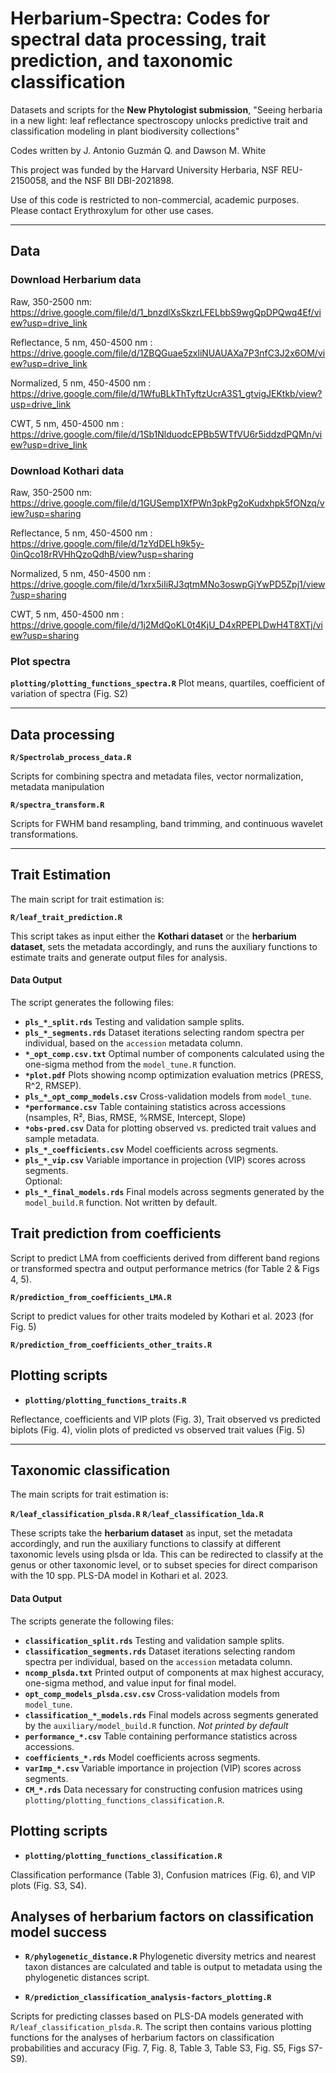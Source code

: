 # Herbarium-Spectra: Codes for spectral data processing, trait prediction, and taxonomic classification  
Datasets and scripts for the **New Phytologist submission**, "Seeing herbaria in a new light: leaf reflectance spectroscopy unlocks predictive trait and
classification modeling in plant biodiversity collections"

Codes written by J. Antonio Guzmán Q. and Dawson M. White

This project was funded by the Harvard University Herbaria, NSF REU-2150058, and the NSF BII DBI-2021898.

Use of this code is restricted to non-commercial, academic purposes.  
Please contact Erythroxylum for other use cases.

---

## Data 

### Download Herbarium data

Raw, 350-2500 nm: https://drive.google.com/file/d/1_bnzdlXsSkzrLFELbbS9wgQpDPQwq4Ef/view?usp=drive_link

Reflectance, 5 nm, 450-4500 nm : https://drive.google.com/file/d/1ZBQGuae5zxliNUAUAXa7P3nfC3J2x6OM/view?usp=drive_link

Normalized, 5 nm, 450-4500 nm : https://drive.google.com/file/d/1WfuBLkThTyftzUcrA3S1_gtvigJEKtkb/view?usp=drive_link

CWT, 5 nm, 450-4500 nm : https://drive.google.com/file/d/1Sb1NlduodcEPBb5WTfVU6r5iddzdPQMn/view?usp=drive_link

### Download Kothari data

Raw, 350-2500 nm: https://drive.google.com/file/d/1GUSemp1XfPWn3pkPg2oKudxhpk5fONzq/view?usp=sharing

Reflectance, 5 nm, 450-4500 nm : https://drive.google.com/file/d/1zYdDELh9k5y-0inQco18rRVHhQzoQdhB/view?usp=sharing

Normalized, 5 nm, 450-4500 nm : https://drive.google.com/file/d/1xrx5iIiRJ3qtmMNo3oswpGjYwPD5Zpj1/view?usp=sharing

CWT, 5 nm, 450-4500 nm : https://drive.google.com/file/d/1j2MdQoKL0t4KjU_D4xRPEPLDwH4T8XTj/view?usp=sharing

### Plot spectra

**`plotting/plotting_functions_spectra.R`** Plot means, quartiles, coefficient of variation of spectra (Fig. S2)
  
---

## Data processing
**`R/Spectrolab_process_data.R`**

Scripts for combining spectra and metadata files, vector normalization, metadata manipulation

**`R/spectra_transform.R`**

Scripts for FWHM band resampling, band trimming, and continuous wavelet transformations.

---

## Trait Estimation  

The main script for trait estimation is:  

**`R/leaf_trait_prediction.R`**

This script takes as input either the **Kothari dataset** or the **herbarium dataset**, sets the metadata accordingly, and runs the auxiliary functions to estimate traits and generate output files for analysis.


#### Data Output  

The script generates the following files:  
- **`pls_*_split.rds`**  Testing and validation sample splits.  
- **`pls_*_segments.rds`**  Dataset iterations selecting random spectra per individual, based on the `accession` metadata column.  
- **`*_opt_comp.csv.txt`**  Optimal number of components calculated using the one-sigma method from the `model_tune.R` function.
- **`*plot.pdf`**  Plots showing ncomp optimization evaluation metrics (PRESS, R^2, RMSEP). 
- **`pls_*_opt_comp_models.csv`**  Cross-validation models from `model_tune`.  
- **`*performance.csv`**  Table containing statistics across accessions (nsamples, R², Bias, RMSE, %RMSE, Intercept, Slope)
- **`*obs-pred.csv`**  Data for plotting observed vs. predicted trait values and sample metadata.
- **`pls_*_coefficients.csv`** Model coefficients across segments.  
- **`pls_*_vip.csv`** Variable importance in projection (VIP) scores across segments.  
Optional:
- **`pls_*_final_models.rds`**  Final models across segments generated by the `model_build.R` function. Not written by default.


## Trait prediction from coefficients

Script to predict LMA from coefficients derived from different band regions or transformed spectra and output performance metrics (for Table 2 & Figs 4, 5).

**`R/prediction_from_coefficients_LMA.R`**

Script to predict values for other traits modeled by Kothari et al. 2023 (for Fig. 5)

**`R/prediction_from_coefficients_other_traits.R`**


## Plotting scripts

- **`plotting/plotting_functions_traits.R`**

Reflectance, coefficients and VIP plots (Fig. 3), Trait observed vs predicted biplots (Fig. 4), violin plots of predicted vs observed trait values (Fig. 5)




---

## Taxonomic classification 

The main scripts for trait estimation is:  

**`R/leaf_classification_plsda.R`**
**`R/leaf_classification_lda.R`**

These scripts take the **herbarium dataset** as input, set the metadata accordingly, and run the auxiliary functions to classify at different taxonomic levels using plsda or lda. This can be redirected to classify at the genus or other taxonomic level, or to subset species for direct comparison with the 10 spp. PLS-DA model in Kothari et al. 2023.

#### Data Output  

The scripts generate the following files: 
- **`classification_split.rds`**  Testing and validation sample splits.  
- **`classification_segments.rds`**  Dataset iterations selecting random spectra per individual, based on the `accession` metadata column.  
- **`ncomp_plsda.txt`**  Printed output of components at max highest accuracy, one-sigma method, and value input for final model.   
- **`opt_comp_models_plsda.csv.csv`**  Cross-validation models from `model_tune`.  
- **`classification_*_models.rds`**  Final models across segments generated by the `auxiliary/model_build.R` function. *Not printed by default*
- **`performance_*.csv`**  Table containing performance statistics across accessions.
- **`coefficients_*.rds`** Model coefficients across segments.  
- **`varImp_*.csv`** Variable importance in projection (VIP) scores across segments.
- **`CM_*.rds`** Data necessary for constructing confusion matrices using `plotting/plotting_functions_classification.R`.


## Plotting scripts
- **`plotting/plotting_functions_classification.R`**

Classification performance (Table 3), Confusion matrices (Fig. 6), and VIP plots (Fig. S3, S4).


## Analyses of herbarium factors on classification model success

- **`R/phylogenetic_distance.R`**
Phylogenetic diversity metrics and nearest taxon distances are calculated and table is output to metadata using the phylogenetic distances script.

- **`R/prediction_classification_analysis-factors_plotting.R`**

Scripts for predicting classes based on PLS-DA models generated with `R/leaf_classification_plsda.R`.
The script then contains various plotting functions for the analyses of herbarium factors on classification probabilities and accuracy (Fig. 7, Fig. 8, Table 3, Table S3, Fig. S5, Figs S7-S9).





